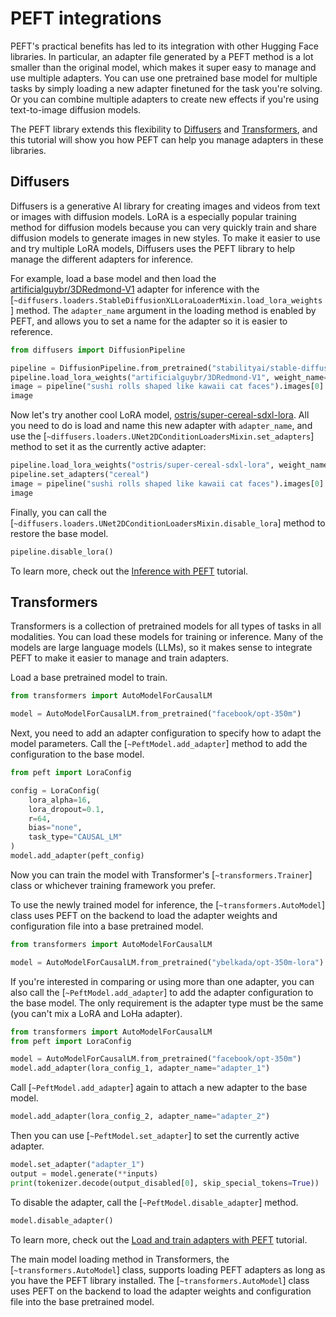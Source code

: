 <!--Copyright 2023 The HuggingFace Team. All rights reserved.

Licensed under the Apache License, Version 2.0 (the "License"); you may not use this file except in compliance with
the License. You may obtain a copy of the License at

http://www.apache.org/licenses/LICENSE-2.0

Unless required by applicable law or agreed to in writing, software distributed under the License is distributed on
an "AS IS" BASIS, WITHOUT WARRANTIES OR CONDITIONS OF ANY KIND, either express or implied. See the License for the
specific language governing permissions and limitations under the License.

⚠️ Note that this file is in Markdown but contain specific syntax for our doc-builder (similar to MDX) that may not be
rendered properly in your Markdown viewer.

-->

# PEFT integrations

PEFT's practical benefits has led to its integration with other Hugging Face libraries. In particular, an adapter file generated by a PEFT method is a lot smaller than the original model, which makes it super easy to manage and use multiple adapters. You can use one pretrained base model for multiple tasks by simply loading a new adapter finetuned for the task you're solving. Or you can combine multiple adapters to create new effects if you're using text-to-image diffusion models.

The PEFT library extends this flexibility to [Diffusers](https://hf.co/docs/diffusers) and [Transformers](https://hf.co/docs/transformers), and this tutorial will show you how PEFT can help you manage adapters in these libraries.

## Diffusers

Diffusers is a generative AI library for creating images and videos from text or images with diffusion models. LoRA is a especially popular training method for diffusion models because you can very quickly train and share diffusion models to generate images in new styles. To make it easier to use and try multiple LoRA models, Diffusers uses the PEFT library to help manage the different adapters for inference.

For example, load a base model and then load the [artificialguybr/3DRedmond-V1](https://huggingface.co/artificialguybr/3DRedmond-V1) adapter for inference with the [`~diffusers.loaders.StableDiffusionXLLoraLoaderMixin.load_lora_weights`] method. The `adapter_name` argument in the loading method is enabled by PEFT, and allows you to set a name for the adapter so it is easier to reference.

```py
from diffusers import DiffusionPipeline

pipeline = DiffusionPipeline.from_pretrained("stabilityai/stable-diffusion-xl-base-1.0", torch_dtype=torch.float16).to("cuda")
pipeline.load_lora_weights("artificialguybr/3DRedmond-V1", weight_name="3DRedmond-3DRenderStyle-3DRenderAF.safetensors", adapter_name="3d")
image = pipeline("sushi rolls shaped like kawaii cat faces").images[0]
image
```

Now let's try another cool LoRA model, [ostris/super-cereal-sdxl-lora](https://huggingface.co/ostris/super-cereal-sdxl-lora). All you need to do is load and name this new adapter with `adapter_name`, and use the [`~diffusers.loaders.UNet2DConditionLoadersMixin.set_adapters`] method to set it as the currently active adapter:

```py
pipeline.load_lora_weights("ostris/super-cereal-sdxl-lora", weight_name="cereal_box_sdxl_v1.safetensors", adapter_name="cereal")
pipeline.set_adapters("cereal")
image = pipeline("sushi rolls shaped like kawaii cat faces").images[0]
image
```

Finally, you can call the [`~diffusers.loaders.UNet2DConditionLoadersMixin.disable_lora`] method to restore the base model.

```py
pipeline.disable_lora()
```

To learn more, check out the [Inference with PEFT](https://huggingface.co/docs/diffusers/tutorials/using_peft_for_inference) tutorial.

## Transformers

Transformers is a collection of pretrained models for all types of tasks in all modalities. You can load these models for training or inference. Many of the models are large language models (LLMs), so it makes sense to integrate PEFT to make it easier to manage and train adapters.

Load a base pretrained model to train.

```py
from transformers import AutoModelForCausalLM

model = AutoModelForCausalLM.from_pretrained("facebook/opt-350m")
```

Next, you need to add an adapter configuration to specify how to adapt the model parameters. Call the [`~PeftModel.add_adapter`] method to add the configuration to the base model.

```py
from peft import LoraConfig

config = LoraConfig(
    lora_alpha=16,
    lora_dropout=0.1,
    r=64,
    bias="none",
    task_type="CAUSAL_LM"
)
model.add_adapter(peft_config)
```

Now you can train the model with Transformer's [`~transformers.Trainer`] class or whichever training framework you prefer.

To use the newly trained model for inference, the [`~transformers.AutoModel`] class uses PEFT on the backend to load the adapter weights and configuration file into a base pretrained model.

```py
from transformers import AutoModelForCausalLM

model = AutoModelForCausalLM.from_pretrained("ybelkada/opt-350m-lora")
```

If you're interested in comparing or using more than one adapter, you can also call the [`~PeftModel.add_adapter`] to add the adapter configuration to the base model. The only requirement is the adapter type must be the same (you can't mix a LoRA and LoHa adapter).

```py
from transformers import AutoModelForCausalLM
from peft import LoraConfig

model = AutoModelForCausalLM.from_pretrained("facebook/opt-350m")
model.add_adapter(lora_config_1, adapter_name="adapter_1")
```

Call [`~PeftModel.add_adapter`] again to attach a new adapter to the base model.

```py
model.add_adapter(lora_config_2, adapter_name="adapter_2")
```

Then you can use [`~PeftModel.set_adapter`] to set the currently active adapter.

```py
model.set_adapter("adapter_1")
output = model.generate(**inputs)
print(tokenizer.decode(output_disabled[0], skip_special_tokens=True))
```

To disable the adapter, call the [`~PeftModel.disable_adapter`] method.

```py
model.disable_adapter()
```

To learn more, check out the [Load and train adapters with PEFT](https://huggingface.co/docs/transformers/main/peft) tutorial.

The main model loading method in Transformers, the [`~transformers.AutoModel`] class, supports loading PEFT adapters as long as you have the PEFT library installed. The [`~transformers.AutoModel`] class uses PEFT on the backend to load the adapter weights and configuration file into the base pretrained model.